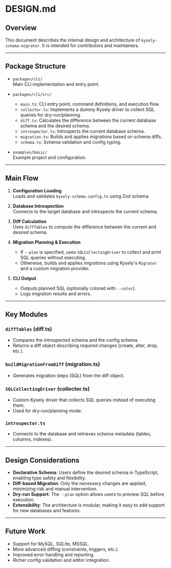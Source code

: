 # DESIGN.md

## Overview

This document describes the internal design and architecture of `kysely-schema-migrator`. It is intended for contributors and maintainers.

---

## Package Structure

- `packages/cli/`  
  Main CLI implementation and entry point.

- `packages/cli/src/`  
  - `main.ts`: CLI entry point, command definitions, and execution flow.
  - `collector.ts`: Implements a dummy Kysely driver to collect SQL queries for dry-run/planning.
  - `diff.ts`: Calculates the difference between the current database schema and the desired schema.
  - `introspector.ts`: Introspects the current database schema.
  - `migration.ts`: Builds and applies migrations based on schema diffs.
  - `schema.ts`: Schema validation and config typing.

- `examples/basic/`  
  Example project and configuration.

---

## Main Flow

1. **Configuration Loading**  
   Loads and validates `kysely-schema.config.ts` using Zod schema.

2. **Database Introspection**  
   Connects to the target database and introspects the current schema.

3. **Diff Calculation**  
   Uses `diffTables` to compute the difference between the current and desired schema.

4. **Migration Planning & Execution**  
   - If `--plan` is specified, uses `SQLCollectingDriver` to collect and print SQL queries without executing.
   - Otherwise, builds and applies migrations using Kysely's `Migrator` and a custom migration provider.

5. **CLI Output**  
   - Outputs planned SQL (optionally colored with `--color`).
   - Logs migration results and errors.

---

## Key Modules

### `diffTables` (diff.ts)
- Compares the introspected schema and the config schema.
- Returns a diff object describing required changes (create, alter, drop, etc.).

### `buildMigrationFromDiff` (migration.ts)
- Generates migration steps (SQL) from the diff object.

### `SQLCollectingDriver` (collector.ts)
- Custom Kysely driver that collects SQL queries instead of executing them.
- Used for dry-run/planning mode.

### `introspector.ts`
- Connects to the database and retrieves schema metadata (tables, columns, indexes).

---

## Design Considerations

- **Declarative Schema**: Users define the desired schema in TypeScript, enabling type safety and flexibility.
- **Diff-based Migration**: Only the necessary changes are applied, minimizing risk and manual intervention.
- **Dry-run Support**: The `--plan` option allows users to preview SQL before execution.
- **Extensibility**: The architecture is modular, making it easy to add support for new databases and features.

---

## Future Work

- Support for MySQL, SQLite, MSSQL.
- More advanced diffing (constraints, triggers, etc.).
- Improved error handling and reporting.
- Richer config validation and editor integration.
